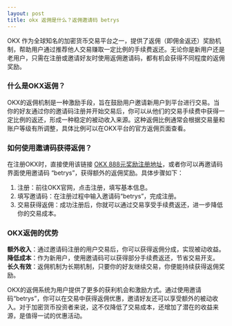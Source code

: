 ```yaml
---
layout: post
title: okx 返佣是什么？返佣邀请码 betrys
---
```

OKX 作为全球知名的加密货币交易平台之一，提供了返佣（即佣金返还）奖励机制，帮助用户通过推荐他人交易赚取一定比例的手续费返还。无论你是新用户还是老用户，只需在注册或邀请好友时使用返佣邀请码，都有机会获得不同程度的返佣奖励。

### 什么是OKX返佣？
OKX的返佣机制是一种激励手段，旨在鼓励用户邀请新用户到平台进行交易。当你的好友通过你的邀请码注册并开始交易后，你可以从他们的交易手续费中获得一定比例的返还，形成一种稳定的被动收入来源。这种返佣比例通常会根据交易量和账户等级有所调整，具体比例可以在OKX平台的官方返佣页面查看。

### 如何使用邀请码获得返佣？
在注册OKX时，直接使用该链接 [OKX 888元奖励注册地址](./302.html?target=https://www.mnftinqq.com/join/CNOFF)，或者你可以再邀请码界面使用邀请码 “betrys”，获得额外的返佣奖励。具体步骤如下：

1. 注册：前往OKX官网，点击注册，填写基本信息。
2. 填写邀请码：在注册过程中输入邀请码“betrys”，完成注册。
3. 交易获得返佣：成功注册后，你就可以通过交易享受手续费返还，进一步降低你的交易成本。

### OKX返佣的优势

**额外收入**：通过邀请码注册的用户交易后，你可以获得返佣分成，实现被动收益。
**降低成本**：作为新用户，使用邀请码可以获得部分手续费返还，节省交易开支。
**长久有效**：返佣机制为长期机制，只要你的好友继续交易，你便能持续获得返佣奖励。

OKX的返佣系统为用户提供了更多的获利机会和激励方式。通过使用邀请码“betrys”，你可以在交易中获得返佣优惠，邀请好友还可以享受额外的被动收入。对于加密货币投资者来说，这不仅降低了交易成本，还增加了潜在的收益来源，是值得一试的优惠活动。